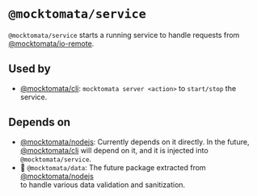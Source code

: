 # `@mocktomata/service`

`@mocktomata/service` starts a running service to handle requests from [@mocktomata/io-remote].

## Used by

- [@mocktomata/cli]: `mocktomata server <action>` to `start/stop` the service.

## Depends on

- [@mocktomata/nodejs]: Currently depends on it directly. In the future,\
  [@mocktomata/cli] will depend on it, and it is injected into `@mocktomata/service`.
- 🚧 `@mocktomata/data`: The future package extracted from [@mocktomata/nodejs]\
  to handle various data validation and sanitization.

[@mocktomata/cli]: https://www.npmjs.com/package/@mocktomata/cli
[@mocktomata/nodejs]: ../nodejs/README.md
[@mocktomata/io-remote]: ../io-remote/README.md
